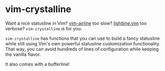 # vim-crystalline

Want a nice statusline in Vim?
[vim-airline](https://github.com/vim-airline/vim-airline/) too slow?
[lightline.vim](https://github.com/itchyny/lightline.vim/) too verbose?
`vim-crystalline` is for you.

`vim-crystalline` has functions that you can use to build a fancy statusline while still using Vim's own powerful statusline customization functionality.
That way, you can avoid hundreds of lines of configuration while keeping the vanilla flavor.

It also comes with a bufferline!
